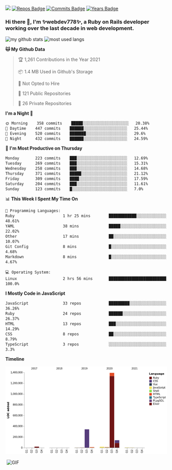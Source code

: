 ![](https://visitor-badge.glitch.me/badge?page_id=webdev778.webdev778)
[![Repos Badge](https://badges.pufler.dev/repos/webdev778)](https://badges.pufler.dev)
[![Commits Badge](https://badges.pufler.dev/commits/monthly/webdev778)](https://badges.pufler.dev)
[![Years Badge](https://badges.pufler.dev/years/webdev778)](https://badges.pufler.dev)
### Hi there 👋, I'm ✨webdev778✨, a Ruby on Rails developer working over the last decade in web development.


![my github stats](https://github-readme-stats.vercel.app/api?username=webdev778&show_icons=true&theme=tokyonight&line_height=27)
![most used langs](https://github-readme-stats.vercel.app/api/top-langs/?username=webdev778&hide=css,html&theme=tokyonight)

<!--START_SECTION:waka-->
**🐱 My Github Data** 

> 🏆 1,261 Contributions in the Year 2021
 > 
> 📦 1.4 MB Used in Github's Storage 
 > 
> 🚫 Not Opted to Hire
 > 
> 📜 121 Public Repositories 
 > 
> 🔑 26 Private Repositories  
 > 
**I'm a Night 🦉** 

```text
🌞 Morning    358 commits    █████░░░░░░░░░░░░░░░░░░░░   20.38% 
🌆 Daytime    447 commits    ██████░░░░░░░░░░░░░░░░░░░   25.44% 
🌃 Evening    520 commits    ███████░░░░░░░░░░░░░░░░░░   29.6% 
🌙 Night      432 commits    ██████░░░░░░░░░░░░░░░░░░░   24.59%

```
📅 **I'm Most Productive on Thursday** 

```text
Monday       223 commits    ███░░░░░░░░░░░░░░░░░░░░░░   12.69% 
Tuesday      269 commits    ███░░░░░░░░░░░░░░░░░░░░░░   15.31% 
Wednesday    258 commits    ███░░░░░░░░░░░░░░░░░░░░░░   14.68% 
Thursday     371 commits    █████░░░░░░░░░░░░░░░░░░░░   21.12% 
Friday       309 commits    ████░░░░░░░░░░░░░░░░░░░░░   17.59% 
Saturday     204 commits    ███░░░░░░░░░░░░░░░░░░░░░░   11.61% 
Sunday       123 commits    █░░░░░░░░░░░░░░░░░░░░░░░░   7.0%

```


📊 **This Week I Spent My Time On** 

```text
💬 Programming Languages: 
Ruby                     1 hr 25 mins        ████████████░░░░░░░░░░░░░   48.61% 
YAML                     38 mins             █████░░░░░░░░░░░░░░░░░░░░   22.02% 
Other                    17 mins             ██░░░░░░░░░░░░░░░░░░░░░░░   10.07% 
Git Config               8 mins              █░░░░░░░░░░░░░░░░░░░░░░░░   4.68% 
Markdown                 8 mins              █░░░░░░░░░░░░░░░░░░░░░░░░   4.67%

💻 Operating System: 
Linux                    2 hrs 56 mins       █████████████████████████   100.0%

```

**I Mostly Code in JavaScript** 

```text
JavaScript               33 repos            █████████░░░░░░░░░░░░░░░░   36.26% 
Ruby                     24 repos            ██████░░░░░░░░░░░░░░░░░░░   26.37% 
HTML                     13 repos            ███░░░░░░░░░░░░░░░░░░░░░░   14.29% 
CSS                      8 repos             ██░░░░░░░░░░░░░░░░░░░░░░░   8.79% 
TypeScript               3 repos             ░░░░░░░░░░░░░░░░░░░░░░░░░   3.3%

```


**Timeline**

![Chart not found](https://raw.githubusercontent.com/webdev778/webdev778/master/charts/bar_graph.png) 


<!--END_SECTION:waka-->

<img align="right" alt="GIF" src="https://github.com/webdev778/webdev778/blob/main/code.gif?raw=true" width="500" height="320" />

<!--
**webdev778/webdev778** is a ✨ _special_ ✨ repository because its `README.md` (this file) appears on your GitHub profile.

Here are some ideas to get you started:

- 🔭 I’m currently working on ...
- 🌱 I’m currently learning ...
- 👯 I’m looking to collaborate on ...
- 🤔 I’m looking for help with ...
- 💬 Ask me about ...
- 📫 How to reach me: ...
- 😄 Pronouns: ...
- ⚡ Fun fact: ...
-->
